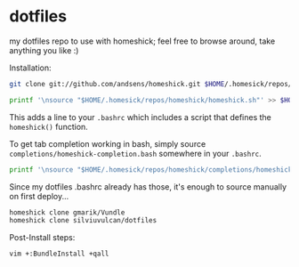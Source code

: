 dotfiles
========

my dotfiles repo to use with homeshick; feel free to browse around, take anything you like :)

Installation:

```sh
git clone git://github.com/andsens/homeshick.git $HOME/.homesick/repos/homeshick
```

```sh
printf '\nsource "$HOME/.homesick/repos/homeshick/homeshick.sh"' >> $HOME/.bashrc
```
This adds a line to your `.bashrc` which includes a script that defines the `homeshick()` function.

To get tab completion working in bash, simply source
`completions/homeshick-completion.bash` somewhere in your `.bashrc`.

```sh
printf '\nsource "$HOME/.homesick/repos/homeshick/completions/homeshick-completion.bash"' >> $HOME/.bashrc
```

Since my dotfiles .bashrc already has those, it's enough to source manually on first deploy...

```sh
homeshick clone gmarik/Vundle
homeshick clone silviuvulcan/dotfiles
```

Post-Install steps:

```sh
vim +:BundleInstall +qall
```

